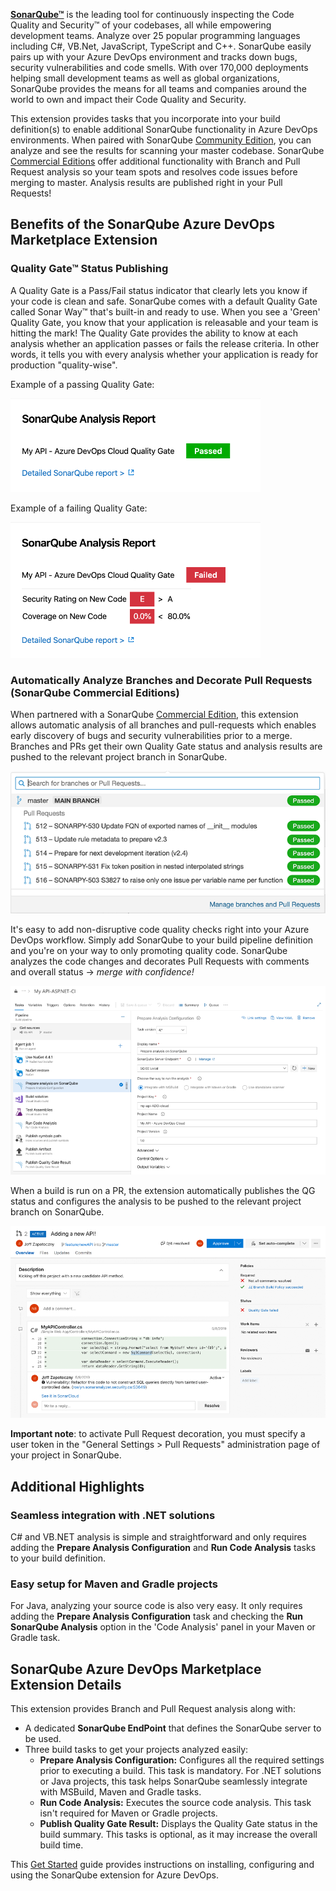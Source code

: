 **[SonarQube™][SQ]** is the leading tool for continuously inspecting the Code Quality and Security™ of your codebases, all while empowering development teams. Analyze over 25 popular programming languages including C#, VB.Net, JavaScript, TypeScript and C++. SonarQube easily pairs up with your Azure DevOps environment and tracks down bugs, security vulnerabilities and code smells. With over 170,000 deployments helping small development teams as well as global organizations, SonarQube provides the means for all teams and companies around the world to own and impact their Code Quality and Security.

This extension provides tasks that you incorporate into your build definition(s) to enable additional SonarQube functionality in Azure DevOps environments. When paired with SonarQube [Community Edition][CE], you can analyze and see the results for scanning your master codebase. SonarQube [Commercial Editions][DE] offer additional functionality with Branch and Pull Request analysis so your team spots and resolves code issues before merging to master. Analysis results are published right in your Pull Requests!

## Benefits of the SonarQube Azure DevOps Marketplace Extension

### Quality Gate™ Status Publishing
A Quality Gate is a Pass/Fail status indicator that clearly lets you know if your code is clean and safe. SonarQube comes with a default Quality Gate called Sonar Way™ that's built-in and ready to use. When you see a 'Green' Quality Gate, you know that your application is releasable and your team is hitting the mark! The Quality Gate provides the ability to know at each analysis whether an application passes or fails the release criteria. In other words, it tells you with every analysis whether your application is ready for production "quality-wise".

Example of a passing Quality Gate:

![Passed Qualiy Gate](img/sq-analysis-report-passed.png)

Example of a failing Quality Gate:

![Failed Qualiy Gate](img/sq-analysis-report-failed.png)

### Automatically Analyze Branches and Decorate Pull Requests (SonarQube Commercial Editions)
When partnered with a SonarQube [Commercial Edition][DE], this extension allows automatic analysis of all branches and pull-requests which enables early discovery of bugs and security vulnerabilities prior to a merge. Branches and PRs get their own Quality Gate status and analysis results are pushed to the relevant project branch in SonarQube. 

![Branches](img/branches.png)

It's easy to add non-disruptive code quality checks right into your Azure DevOps workflow. Simply add SonarQube to your build pipeline definition and you're on your way to only promoting quality code. SonarQube analyzes the code changes and decorates Pull Requests with comments and overall status -> _merge with confidence!_

![Build Config](img/Build-pipeline.png)

When a build is run on a PR, the extension automatically publishes the QG status and configures the analysis to be pushed to the relevant project branch on SonarQube.

![PR-Decoration](img/pull-request-decoration.png)

**Important note**: to activate Pull Request decoration, you must specify a user token in the "General Settings > Pull Requests" administration page of your project in SonarQube.

## Additional Highlights
### Seamless integration with .NET solutions
C# and VB.NET analysis is simple and straightforward and only requires adding the **Prepare Analysis Configuration** and **Run Code Analysis** tasks to your build definition.

### Easy setup for Maven and Gradle projects
For Java, analyzing your source code is also very easy. It only requires adding the **Prepare Analysis Configuration** task and checking the **Run SonarQube Analysis** option in the 'Code Analysis' panel in your Maven or Gradle task.

## SonarQube Azure DevOps Marketplace Extension Details
This extension provides Branch and Pull Request analysis along with:
* A dedicated **SonarQube EndPoint** that defines the SonarQube server to be used.
* Three build tasks to get your projects analyzed easily:
  * **Prepare Analysis Configuration:** Configures all the required settings prior to executing a build. This task is mandatory. For .NET solutions or Java projects, this task helps SonarQube seamlessly integrate with MSBuild, Maven and Gradle tasks.
  * **Run Code Analysis:** Executes the source code analysis. This task isn't required for Maven or Gradle projects.
  * **Publish Quality Gate Result:** Displays the Quality Gate status in the build summary. This tasks is optional, as it may increase the overall build time.

This [Get Started][getstarted] guide provides instructions on installing, configuring and using the SonarQube extension for Azure DevOps.

   [SQ]: <https://www.sonarqube.org/>
   [CE]: <https://www.sonarqube.org/downloads/>
   [DE]: <https://www.sonarqube.org/downloads/>
   [getstarted]: <http://redirect.sonarsource.com/doc/install-configure-scanner-tfs-ts.html>
